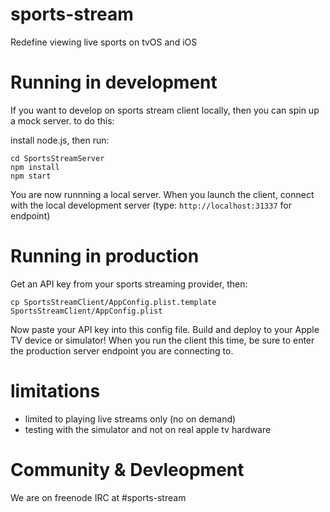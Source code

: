 # sports-stream
Redefine viewing live sports on tvOS and iOS

# Running in development

If you want to develop on sports stream client locally, then you can spin up a mock server. to do this:

install node.js, then run:

    cd SportsStreamServer
    npm install
    npm start

You are now runnning a local server.
When you launch the client, connect with the local development server (type: `http://localhost:31337` for endpoint)

# Running in production

Get an API key from your sports streaming provider, then:

    cp SportsStreamClient/AppConfig.plist.template SportsStreamClient/AppConfig.plist

Now paste your API key into this config file. Build and deploy to your Apple TV device or simulator!
When you run the client this time, be sure to enter the production server endpoint you are connecting to.

# limitations

* limited to playing live streams only (no on demand)
* testing with the simulator and not on real apple tv hardware

# Community & Devleopment

We are on freenode IRC at #sports-stream
